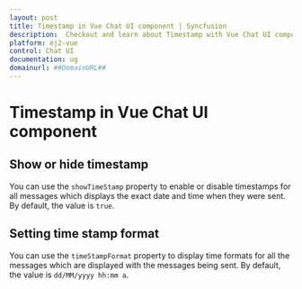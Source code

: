```yaml
---
layout: post
title: Timestamp in Vue Chat UI component | Syncfusion
description:  Checkout and learn about Timestamp with Vue Chat UI component of Syncfusion Essential JS 2 and more details.
platform: ej2-vue
control: Chat UI
documentation: ug
domainurl: ##DomainURL##
---
```


# Timestamp in Vue Chat UI component

## Show or hide timestamp

You can use the `showTimeStamp` property to enable or disable timestamps for all messages which displays the exact date and time when they were sent. By default, the value is `true`.

## Setting time stamp format

You can use the `timeStampFormat` property to display time formats for all the messages which are displayed with the messages being sent. By default, the value is `dd/MM/yyyy hh:mm a`.
